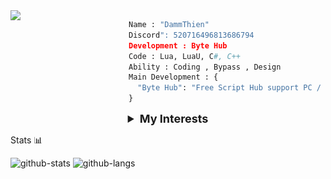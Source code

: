 
<img align="left" src="https://tr.rbxcdn.com/8d92e8cd279e0d849f9dfc3c5c579df6/420/420/Image/Png" width="189"/>

```py
Name : "DammThien"
Discord": 520716496813686794
Development : Byte Hub
Code : Lua, LuaU, C#, C++
Ability : Coding , Bypass , Design
Main Development : {
  "Byte Hub": "Free Script Hub support PC / Mobile with high quality",
}
```
<details align="center">
  <summary style="font-weight: bold; font-size: 18px">My Interests</summary>
 <code><img height="20" src="https://raw.githubusercontent.com/github/explore/80688e429a7d4ef2fca1e82350fe8e3517d3494d/topics/php/php.png"></code>
   <code><img height="20" src="https://raw.githubusercontent.com/github/explore/80688e429a7d4ef2fca1e82350fe8e3517d3494d/topics/nodejs/nodejs.png"></code>
   <code><img height="20" src="https://raw.githubusercontent.com/github/explore/80688e429a7d4ef2fca1e82350fe8e3517d3494d/topics/python/python.png"></code>
   <code><img height="20" src="https://raw.githubusercontent.com/github/explore/80688e429a7d4ef2fca1e82350fe8e3517d3494d/topics/visual-basic/visual-basic.png"></code>
 <code><img height="20" src="https://raw.githubusercontent.com/github/explore/80688e429a7d4ef2fca1e82350fe8e3517d3494d/topics/arduino/arduino.png"></code>
   <code><img height="20" src="https://raw.githubusercontent.com/github/explore/80688e429a7d4ef2fca1e82350fe8e3517d3494d/topics/visual-studio-code/visual-studio-code.png"></code>
   <code><img height="20" src="https://raw.githubusercontent.com/github/explore/80688e429a7d4ef2fca1e82350fe8e3517d3494d/topics/lua/lua.png"></code>

</details>

<p align="center">
  <a href="TheHanki.png"/></a>
</p>
Stats 📊

![github-stats](https://github-readme-stats.vercel.app/api?username=DamThien332&theme=dark&show_icons=true&line_height=33)
![github-langs](https://github-readme-stats.vercel.app/api/top-langs/?username=DamThien332&langs_count=4&theme=dark&line_height=35&hide=cmake)
